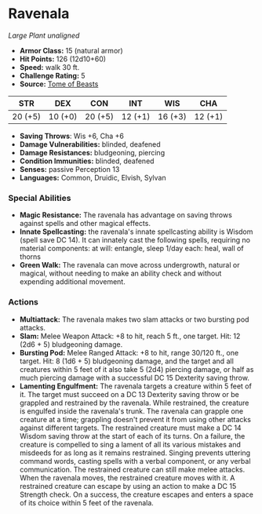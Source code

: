# Ravenala

*Large* *Plant* *unaligned*

- **Armor Class:** 15 (natural armor)
- **Hit Points:** 126 (12d10+60)
- **Speed:** walk 30 ft.
- **Challenge Rating:** 5
- **Source:** [Tome of Beasts](https://koboldpress.com/kpstore/product/tome-of-beasts-for-5th-edition-print/)

| STR | DEX | CON | INT | WIS | CHA |
| --- | --- | --- | --- | --- | --- |
| 20 (+5) | 10 (+0) | 20 (+5) | 12 (+1) | 16 (+3) | 12 (+1) |

- **Saving Throws**: Wis +6, Cha +6
- **Damage Vulnerabilities:** blinded, deafened
- **Damage Resistances:** bludgeoning, piercing
- **Condition Immunities:** blinded, deafened
- **Senses:** passive Perception 13
- **Languages:** Common, Druidic, Elvish, Sylvan
### Special Abilities
- **Magic Resistance:** The ravenala has advantage on saving throws against spells and other magical effects.
- **Innate Spellcasting:** the ravenala's innate spellcasting ability is Wisdom (spell save DC 14). It can innately cast the following spells, requiring no material components:  at will: entangle, sleep  1/day each: heal, wall of thorns
- **Green Walk:** The ravenala can move across undergrowth, natural or magical, without needing to make an ability check and without expending additional movement.
### Actions
- **Multiattack:** The ravenala makes two slam attacks or two bursting pod attacks.
- **Slam:** Melee Weapon Attack: +8 to hit, reach 5 ft., one target. Hit: 12 (2d6 + 5) bludgeoning damage.
- **Bursting Pod:** Melee Ranged Attack: +8 to hit, range 30/120 ft., one target. Hit: 8 (1d6 + 5) bludgeoning damage, and the target and all creatures within 5 feet of it also take 5 (2d4) piercing damage, or half as much piercing damage with a successful DC 15 Dexterity saving throw.
- **Lamenting Engulfment:** The ravenala targets a creature within 5 feet of it. The target must succeed on a DC 13 Dexterity saving throw or be grappled and restrained by the ravenala. While restrained, the creature is engulfed inside the ravenala's trunk. The ravenala can grapple one creature at a time; grappling doesn't prevent it from using other attacks against different targets. The restrained creature must make a DC 14 Wisdom saving throw at the start of each of its turns. On a failure, the creature is compelled to sing a lament of all its various mistakes and misdeeds for as long as it remains restrained. Singing prevents uttering command words, casting spells with a verbal component, or any verbal communication. The restrained creature can still make melee attacks. When the ravenala moves, the restrained creature moves with it. A restrained creature can escape by using an action to make a DC 15 Strength check. On a success, the creature escapes and enters a space of its choice within 5 feet of the ravenala.
